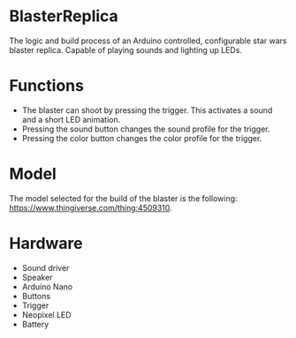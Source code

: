 # BlasterReplica
The logic and build process of an Arduino controlled, configurable star wars blaster replica. Capable of playing sounds and lighting up LEDs.

# Functions
- The blaster can shoot by pressing the trigger. This activates a sound and a short LED animation.
- Pressing the sound button changes the sound profile for the trigger.
- Pressing the color button changes the color profile for the trigger.

# Model
The model selected for the build of the blaster is the following: https://www.thingiverse.com/thing:4509310.

# Hardware
- Sound driver
- Speaker
- Arduino Nano
- Buttons
- Trigger
- Neopixel LED
- Battery